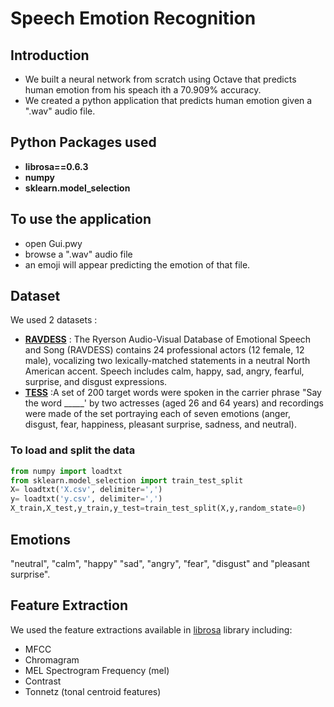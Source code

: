 # Speech Emotion Recognition

## Introduction
- We built a neural network from scratch using Octave that predicts human emotion from his speach ith a 70.909% accuracy.
- We created a python application that predicts human emotion given a ".wav" audio file.
 

## Python Packages used
- **librosa==0.6.3**
- **numpy**
- **sklearn.model_selection**

## To use the application
- open Gui.pwy
- browse a ".wav" audio file
- an emoji will appear predicting the emotion of that file.


## Dataset
We used 2 datasets :
- [**RAVDESS**](https://zenodo.org/record/1188976) : The Ryerson Audio-Visual Database of Emotional Speech and Song (RAVDESS) contains 24 professional actors (12 female, 12 male), vocalizing two lexically-matched statements in a neutral North American accent. Speech includes calm, happy, sad, angry, fearful, surprise, and disgust expressions.
- [**TESS**](https://tspace.library.utoronto.ca/handle/1807/24487) :A set of 200 target words were spoken in the carrier phrase "Say the word _____' by two actresses (aged 26 and 64 years) and recordings were made of the set portraying each of seven emotions (anger, disgust, fear, happiness, pleasant surprise, sadness, and neutral).


### To load and split the data
```python
from numpy import loadtxt
from sklearn.model_selection import train_test_split
X= loadtxt('X.csv', delimiter=',')
y= loadtxt('y.csv', delimiter=',')
X_train,X_test,y_train,y_test=train_test_split(X,y,random_state=0)

```

## Emotions
"neutral", "calm", "happy" "sad", "angry", "fear", "disgust" and "pleasant surprise".



## Feature Extraction

We used the feature extractions available in [librosa](https://github.com/librosa/librosa) library including:
- MFCC
- Chromagram 
- MEL Spectrogram Frequency (mel)
- Contrast
- Tonnetz (tonal centroid features)





